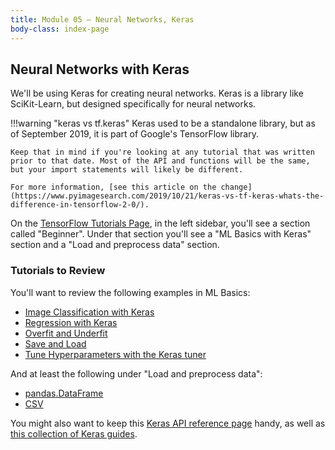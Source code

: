 ```yaml
---
title: Module 05 — Neural Networks, Keras
body-class: index-page
---
```


## Neural Networks with Keras

We'll be using Keras for creating neural networks. Keras is a library like SciKit-Learn, but designed specifically for neural networks. 

!!!warning "keras vs tf.keras"
	Keras used to be a standalone library, but as of September 2019, it is part of Google's TensorFlow library.

	Keep that in mind if you're looking at any tutorial that was written prior to that date. Most of the API and functions will be the same, but your import statements will likely be different. 

	For more information, [see this article on the change](https://www.pyimagesearch.com/2019/10/21/keras-vs-tf-keras-whats-the-difference-in-tensorflow-2-0/).

On the [TensorFlow Tutorials Page](https://www.tensorflow.org/tutorials), in the left sidebar, you'll see a section called "Beginner". Under that section you'll see a "ML Basics with Keras" section and a "Load and preprocess data" section.

### Tutorials to Review

You'll want to review the following examples in ML Basics:

* [Image Classification with Keras](https://www.tensorflow.org/tutorials/keras/classification)
* [Regression with Keras](https://www.tensorflow.org/tutorials/keras/regression)
* [Overfit and Underfit](https://www.tensorflow.org/tutorials/keras/overfit_and_underfit)
* [Save and Load](https://www.tensorflow.org/tutorials/keras/save_and_load)
* [Tune Hyperparameters with the Keras tuner](https://www.tensorflow.org/tutorials/keras/keras_tuner)

And at least the following under "Load and preprocess data":

* [pandas.DataFrame](https://www.tensorflow.org/tutorials/load_data/pandas_dataframe)
* [CSV](https://www.tensorflow.org/tutorials/load_data/csv)

You might also want to keep this [Keras API reference page](https://keras.io/api/) handy, as well as [this collection of Keras guides](https://www.tensorflow.org/guide/keras/sequential_model).